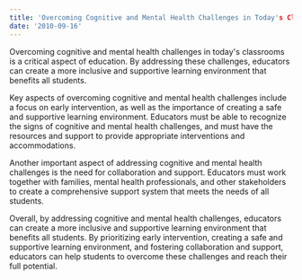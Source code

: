 ```yaml
---
title: 'Overcoming Cognitive and Mental Health Challenges in Today's Classrooms'
date: '2010-09-16'
---
```

Overcoming cognitive and mental health challenges in today's classrooms is a critical aspect of education. By addressing these challenges, educators can create a more inclusive and supportive learning environment that benefits all students.

Key aspects of overcoming cognitive and mental health challenges include a focus on early intervention, as well as the importance of creating a safe and supportive learning environment. Educators must be able to recognize the signs of cognitive and mental health challenges, and must have the resources and support to provide appropriate interventions and accommodations.

Another important aspect of addressing cognitive and mental health challenges is the need for collaboration and support. Educators must work together with families, mental health professionals, and other stakeholders to create a comprehensive support system that meets the needs of all students.

Overall, by addressing cognitive and mental health challenges, educators can create a more inclusive and supportive learning environment that benefits all students. By prioritizing early intervention, creating a safe and supportive learning environment, and fostering collaboration and support, educators can help students to overcome these challenges and reach their full potential.